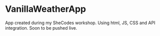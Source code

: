 # VanillaWeatherApp
App created during my SheCodes workshop. Using html, JS, CSS and API integration.
Soon to be pushed live.
